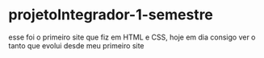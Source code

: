 # projetoIntegrador-1-semestre
esse foi o primeiro site que fiz em HTML e CSS, hoje em dia consigo ver o tanto que evolui desde meu primeiro site
